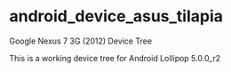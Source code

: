 android_device_asus_tilapia
===========================

Google Nexus 7 3G (2012) Device Tree

This is a working device tree for Android Lollipop 5.0.0_r2
